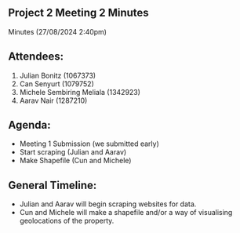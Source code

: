## Project 2 Meeting 2 Minutes
Minutes (27/08/2024 2:40pm)
## Attendees:
1. Julian Bonitz (1067373)
2. Can Senyurt (1079752)
3. Michele Sembiring Meliala (1342923)
4. Aarav Nair (1287210)
## Agenda:
- Meeting 1 Submission (we submitted early)
- Start scraping (Julian and Aarav)
- Make Shapefile (Cun and Michele)
## General Timeline:
- Julian and Aarav will begin scraping websites for data.
- Cun and Michele will make a shapefile and/or a way of visualising geolocations of the property.
